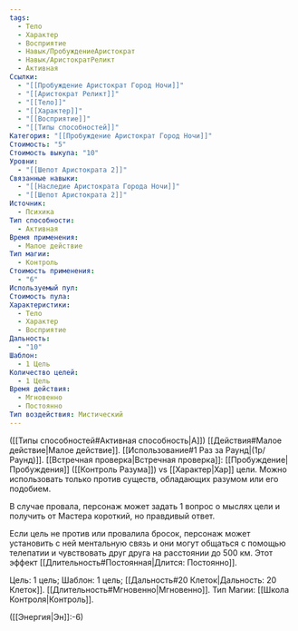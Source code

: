```yaml
---
tags:
  - Тело
  - Характер
  - Восприятие
  - Навык/ПробуждениеАристократ
  - Навык/АристократРеликт
  - Активная
Ссылки:
  - "[[Пробуждение Аристократ Город Ночи]]"
  - "[[Аристократ Реликт]]"
  - "[[Тело]]"
  - "[[Характер]]"
  - "[[Восприятие]]"
  - "[[Типы способностей]]"
Категория: "[[Пробуждение Аристократ Город Ночи]]"
Стоимость: "5"
Стоимость выкупа: "10"
Уровни:
  - "[[Шепот Аристократа 2]]"
Связанные навыки:
  - "[[Наследие Аристократа Города Ночи]]"
  - "[[Шепот Аристократа 2]]"
Источник:
  - Психика
Тип способности:
  - Активная
Время применения:
  - Малое действие
Тип магии:
  - Контроль
Стоимость применения:
  - "6"
Используемый пул: 
Стоимость пула: 
Характеристики:
  - Тело
  - Характер
  - Восприятие
Дальность:
  - "10"
Шаблон:
  - 1 Цель
Количество целей:
  - 1 Цель
Время действия:
  - Мгновенно
  - Постоянно
Тип воздействия: Мистический
---
```

 ([[Типы способностей#Активная способность|А]]) [[Действия#Малое действие|Малое действие]]. [[Использование#1 Раз за Раунд|(1р/Раунд)]]. [[Встречная проверка|Встречная проверка]]: [[Пробуждение|Пробуждения]] ([[Контроль Разума]]) vs [[Характер|Хар]] цели. Можно использовать только против существ, обладающих разумом или его подобием. 

В случае провала, персонаж может задать 1 вопрос о мыслях цели и получить от Мастера короткий, но правдивый ответ. 

Если цель не против или провалила бросок, персонаж может установить с ней ментальную связь и они могут общаться с помощью телепатии и чувствовать друг друга на расстоянии до 500 км. Этот эффект [[Длительность#Постоянная|Длится: Постоянно]].

Цель: 1 цель; Шаблон: 1 цель; [[Дальность#20 Клеток|Дальность: 20 Клеток]]. [[Длительность#Мгновенно|Мгновенно]]. 
Тип Магии: [[Школа Контроля|Контроль]]. 

([[Энергия|Эн]]:-6)